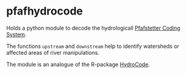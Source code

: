 # pfafhydrocode
Holds a python module to decode the hydrologicall [Pfafstetter Coding System](https://en.wikipedia.org/wiki/Pfafstetter_Coding_System).

The functions `upstream` and `downstream` help to identify watersheds or affected 
areas of river manipulations.

The module is an analogue of the R-package [HydroCode](https://cran.r-project.org/web/packages/HydroCode/index.html).

